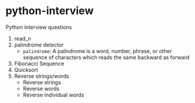 # python-interview
Python interview questions 

1. read_n
2. palindrome detector
    * `palindrome`: A palindrome is a word, number, phrase, or other sequence of characters which reads the same backward as forward
3. Fibonacci Sequence
4. Quicksort
5. Reverse strings/words
   * Reverse strings
   * Reverse words
   * Reverse individual words
